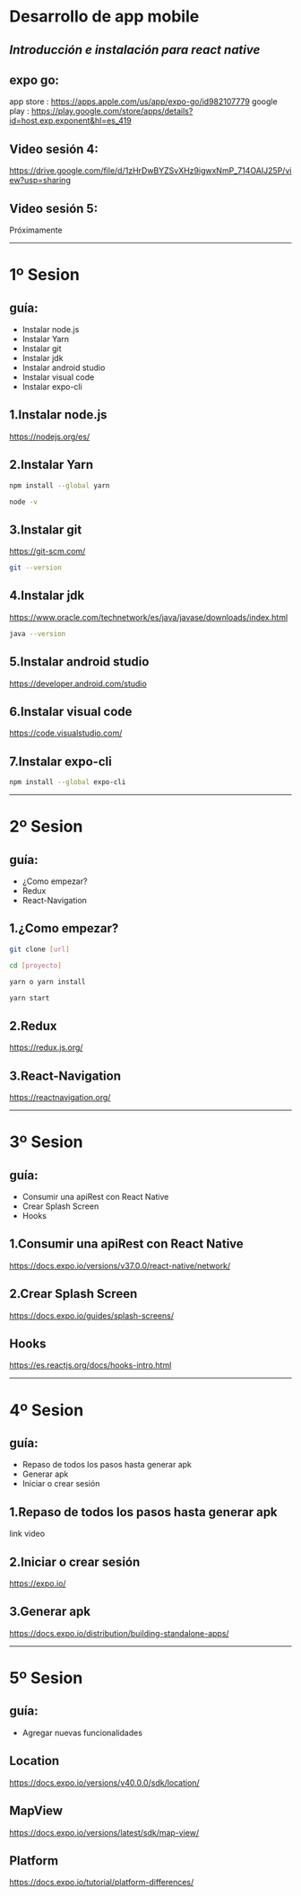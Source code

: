 # Desarrollo de app mobile
## _Introducción e instalación para react native_

## expo go:

app store : https://apps.apple.com/us/app/expo-go/id982107779
google play : https://play.google.com/store/apps/details?id=host.exp.exponent&hl=es_419

## Video sesión 4:
https://drive.google.com/file/d/1zHrDwBYZSvXHz9igwxNmP_714OAIJ25P/view?usp=sharing

## Video sesión 5:
Próximamente

---------------------------------------
# 1º Sesion 

## guía:
- Instalar node.js
- Instalar Yarn
- Instalar git
- Instalar jdk
- Instalar android studio
- Instalar visual code
- Instalar expo-cli

## 1.Instalar node.js
https://nodejs.org/es/

## 2.Instalar Yarn
```sh
npm install --global yarn

node -v
```

## 3.Instalar git

https://git-scm.com/

```sh
git --version
```

## 4.Instalar jdk

https://www.oracle.com/technetwork/es/java/javase/downloads/index.html

```sh
java --version
```

## 5.Instalar android studio

https://developer.android.com/studio

## 6.Instalar visual code

https://code.visualstudio.com/

## 7.Instalar expo-cli

```sh
npm install --global expo-cli
```

---------------------------------------
# 2º Sesion 

## guía:
- ¿Como empezar?
- Redux
- React-Navigation


## 1.¿Como empezar?

```sh
git clone [url]

cd [proyecto]

yarn o yarn install

yarn start
```

## 2.Redux

https://redux.js.org/

## 3.React-Navigation

https://reactnavigation.org/

---------------------------------------
# 3º Sesion 

## guía:
- Consumir una apiRest con React Native
- Crear Splash Screen
- Hooks


## 1.Consumir una apiRest con React Native

https://docs.expo.io/versions/v37.0.0/react-native/network/

## 2.Crear Splash Screen

https://docs.expo.io/guides/splash-screens/

## Hooks

https://es.reactjs.org/docs/hooks-intro.html

---------------------------------------
# 4º Sesion 

## guía:
- Repaso de todos los pasos hasta generar apk
- Generar apk
- Iniciar o crear sesión


## 1.Repaso de todos los pasos hasta generar apk
link video

## 2.Iniciar o crear sesión

https://expo.io/

## 3.Generar apk

https://docs.expo.io/distribution/building-standalone-apps/

---------------------------------------
# 5º Sesion 

## guía:
- Agregar nuevas funcionalidades

## Location
https://docs.expo.io/versions/v40.0.0/sdk/location/

## MapView
https://docs.expo.io/versions/latest/sdk/map-view/

## Platform
https://docs.expo.io/tutorial/platform-differences/